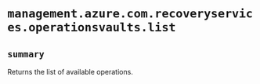 # `management.azure.com.recoveryservices.operationsvaults.list`

## `summary`
Returns the list of available operations.


